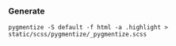 ### Generate
```
pygmentize -S default -f html -a .highlight > static/scss/pygmentize/_pygmentize.scss
```
